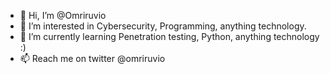 - 👋 Hi, I’m @Omriruvio
- 👀 I’m interested in Cybersecurity, Programming, anything technology. 
- 🌱 I’m currently learning Penetration testing, Python, anything technology :)
- 📫 Reach me on twitter @omriruvio 

<!---
Omriruvio/Omriruvio is a ✨ special ✨ repository because its `README.md` (this file) appears on your GitHub profile.
You can click the Preview link to take a look at your changes.
--->
